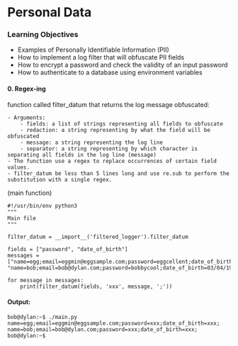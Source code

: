 # Personal Data

### Learning Objectives

- Examples of Personally Identifiable Information (PII)
- How to implement a log filter that will obfuscate PII fields
- How to encrypt a password and check the validity of an input password
- How to authenticate to a database using environment variables

#### 0. Regex-ing

function called filter_datum that returns the log message obfuscated:

    - Arguments:
        - fields: a list of strings representing all fields to obfuscate
        - redaction: a string representing by what the field will be obfuscated
        - message: a string representing the log line
        - separator: a string representing by which character is separating all fields in the log line (message)
    - The function use a regex to replace occurrences of certain field values.
    - filter_datum be less than 5 lines long and use re.sub to perform the substitution with a single regex.

(main function)
```
#!/usr/bin/env python3
"""
Main file
"""

filter_datum = __import__('filtered_logger').filter_datum

fields = ["password", "date_of_birth"]
messages = ["name=egg;email=eggmin@eggsample.com;password=eggcellent;date_of_birth=12/12/1986;", "name=bob;email=bob@dylan.com;password=bobbycool;date_of_birth=03/04/1993;"]

for message in messages:
    print(filter_datum(fields, 'xxx', message, ';'))
```

#### Output:

```
bob@dylan:~$ ./main.py
name=egg;email=eggmin@eggsample.com;password=xxx;date_of_birth=xxx;
name=bob;email=bob@dylan.com;password=xxx;date_of_birth=xxx;
bob@dylan:~$
```